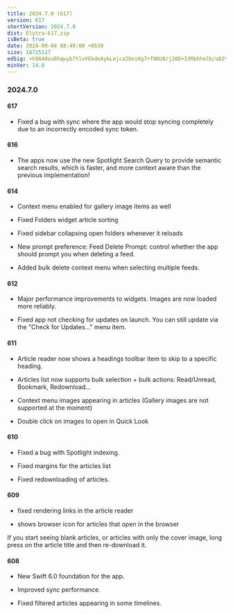 ```yaml
---
title: 2024.7.0 (617)
version: 617
shortVersion: 2024.7.0
dist: Elytra-617.zip
isBeta: true
date: 2024-09-04 08:49:00 +0530
size: 18725127
edSig: +h9A4Oou6hqwyb7tlvVEkdeAykLejca2OeiKg7+fNKU8/j20D+IdRbhholb/u82V+MNXVYFzyRFKgOUtDcS/Cg==
minVer: 14.0
---
```


### 2024.7.0

#### 617

- Fixed a bug with sync where the app would stop syncing completely due to an incorrectly encoded sync token.

#### 616

- The apps now use the new Spotlight Search Query to provide semantic search results, which is faster, and more context aware than the previous implementation!

#### 614

- Context menu enabled for gallery image items as well

- Fixed Folders widget article sorting

- Fixed sidebar collapsing open folders whenever it reloads

- New prompt preference: Feed Delete Prompt: control whether the app should prompt you when deleting a feed.

- Added bulk delete context menu when selecting multiple feeds.

#### 612

- Major performance improvements to widgets. Images are now loaded more reliably.

- Fixed app not checking for updates on launch. You can still update via the "Check for Updates..." menu item.

#### 611

- Article reader now shows a headings toolbar item to skip to a specific heading.

- Articles list now supports bulk selection + bulk actions: Read/Unread, Bookmark, Redownload...

- Context menu images appearing in articles (Gallery images are not supported at the moment)

- Double click on images to open in Quick Look

#### 610

- Fixed a bug with Spotlight indexing. 

- Fixed margins for the articles list

- Fixed redownloading of articles.

#### 609

- fixed rendering links in the article reader 

- shows browser icon for articles that open in the browser

If you start seeing blank articles, or articles with only the cover image, long press on the article title and then re-download it.

#### 608

- New Swift 6.0 foundation for the app.

- Improved sync performance. 

- Fixed filtered articles appearing in some timelines. 
